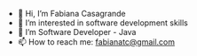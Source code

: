 - 👋 Hi, I’m Fabiana Casagrande
- 👀 I’m interested in software development skills
- 🌱 I’m Software Developer - Java
- 📫 How to reach me: fabianatc@gmail.com
